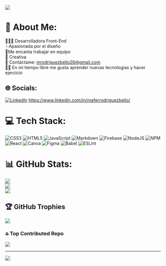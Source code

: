 ![](https://media.licdn.com/dms/image/D4E16AQENyibr3l1Pzw/profile-displaybackgroundimage-shrink_350_1400/0/1686435311647?e=1696464000&v=beta&t=jxOmrsac7jMNUi-ODnpdylYuu1b_M5NdEh64g4_ccIg)
# 💫 About Me:
👩🏻‍💻 Desarrolladora Front-End<br>✨Apasionada por el diseño<br>🤝Me encanta trabajar en equipo<br>🧠 Creativa<br>📲 Contáctame: mrodriguezbello26@gmail.com<br>💪🏻 En mi tiempo libre me gusta aprender nuevas tecnologias y hacer ejercicio


## 🌐 Socials:
[![LinkedIn](https://img.shields.io/badge/LinkedIn-%230077B5.svg?logo=linkedin&logoColor=white)](https://linkedin.com/in/https://www.linkedin.com/in/maferrodriguezbello/) 
https://www.linkedin.com/in/maferrodriguezbello/
# 💻 Tech Stack:
![CSS3](https://img.shields.io/badge/css3-%231572B6.svg?style=for-the-badge&logo=css3&logoColor=white) ![HTML5](https://img.shields.io/badge/html5-%23E34F26.svg?style=for-the-badge&logo=html5&logoColor=white) ![JavaScript](https://img.shields.io/badge/javascript-%23323330.svg?style=for-the-badge&logo=javascript&logoColor=%23F7DF1E) ![Markdown](https://img.shields.io/badge/markdown-%23000000.svg?style=for-the-badge&logo=markdown&logoColor=white) ![Firebase](https://img.shields.io/badge/firebase-%23039BE5.svg?style=for-the-badge&logo=firebase) ![NodeJS](https://img.shields.io/badge/node.js-6DA55F?style=for-the-badge&logo=node.js&logoColor=white) ![NPM](https://img.shields.io/badge/NPM-%23000000.svg?style=for-the-badge&logo=npm&logoColor=white) ![React](https://img.shields.io/badge/react-%2320232a.svg?style=for-the-badge&logo=react&logoColor=%2361DAFB) ![Canva](https://img.shields.io/badge/Canva-%2300C4CC.svg?style=for-the-badge&logo=Canva&logoColor=white) 	![Figma](https://img.shields.io/badge/figma-%23F24E1E.svg?style=for-the-badge&logo=figma&logoColor=white) ![Babel](https://img.shields.io/badge/Babel-F9DC3e?style=for-the-badge&logo=babel&logoColor=black) ![ESLint](https://img.shields.io/badge/ESLint-4B3263?style=for-the-badge&logo=eslint&logoColor=white)
# 📊 GitHub Stats:
![](https://github-readme-stats.vercel.app/api?username=mfrb15&theme=dark&hide_border=false&include_all_commits=false&count_private=false)<br/>
![](https://github-readme-streak-stats.herokuapp.com/?user=mfrb15&theme=dark&hide_border=false)<br/>
![](https://github-readme-stats.vercel.app/api/top-langs/?username=mfrb15&theme=dark&hide_border=false&include_all_commits=false&count_private=false&layout=compact)

## 🏆 GitHub Trophies
![](https://github-profile-trophy.vercel.app/?username=mfrb15&theme=dracula&no-frame=false&no-bg=true&margin-w=4)

### 🔝 Top Contributed Repo
![](https://github-contributor-stats.vercel.app/api?username=mfrb15&limit=5&theme=dark&combine_all_yearly_contributions=true)

---
[![](https://visitcount.itsvg.in/api?id=mfrb15&icon=0&color=0)](https://visitcount.itsvg.in)

<!-- Proudly created with GPRM ( https://gprm.itsvg.in ) -->
